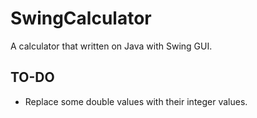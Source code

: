 # SwingCalculator

A calculator that written on Java with Swing GUI.

TO-DO
------
* Replace some double values with their integer values.
